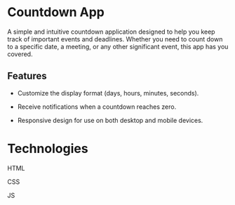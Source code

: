 # Countdown App

A simple and intuitive countdown application designed to help you keep track of important events and deadlines. Whether you need to count down to a specific date, a meeting, or any other significant event, this app has you covered.

## Features

- Customize the display format (days, hours, minutes, seconds).

- Receive notifications when a countdown reaches zero.

- Responsive design for use on both desktop and mobile devices.

# Technologies

HTML

CSS

JS
